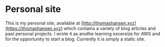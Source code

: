 # Personal site

This is my personal site, available at [http://thomashansen.xyz](https://thomashansen.xyz) which contains a variety of blog articles and past personal projects. I wrote it as anothe learning excersize for AWS and for the opportunity to start a blog. Currently it is simply a static site.
